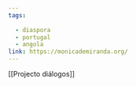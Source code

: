 ```yaml
---
tags:
  
  - diaspora
  - portugal
  - angola
link: https://monicademiranda.org/
---
```

[[Projecto diálogos]]